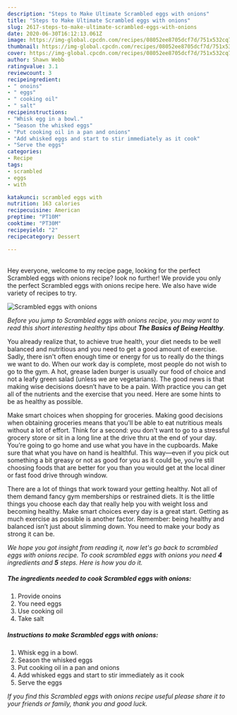 ```yaml
---
description: "Steps to Make Ultimate Scrambled eggs with onions"
title: "Steps to Make Ultimate Scrambled eggs with onions"
slug: 2617-steps-to-make-ultimate-scrambled-eggs-with-onions
date: 2020-06-30T16:12:13.061Z
image: https://img-global.cpcdn.com/recipes/08052ee8705dcf7d/751x532cq70/scrambled-eggs-with-onions-recipe-main-photo.jpg
thumbnail: https://img-global.cpcdn.com/recipes/08052ee8705dcf7d/751x532cq70/scrambled-eggs-with-onions-recipe-main-photo.jpg
cover: https://img-global.cpcdn.com/recipes/08052ee8705dcf7d/751x532cq70/scrambled-eggs-with-onions-recipe-main-photo.jpg
author: Shawn Webb
ratingvalue: 3.1
reviewcount: 3
recipeingredient:
- " onoins"
- " eggs"
- " cooking oil"
- " salt"
recipeinstructions:
- "Whisk egg in a bowl."
- "Season the whisked eggs"
- "Put cooking oil in a pan and onions"
- "Add whisked eggs and start to stir immediately as it cook"
- "Serve the eggs"
categories:
- Recipe
tags:
- scrambled
- eggs
- with

katakunci: scrambled eggs with 
nutrition: 163 calories
recipecuisine: American
preptime: "PT10M"
cooktime: "PT30M"
recipeyield: "2"
recipecategory: Dessert

---
```

<br>
Hey everyone, welcome to my recipe page, looking for the perfect Scrambled eggs with onions recipe? look no further! We provide you only the perfect Scrambled eggs with onions recipe here. We also have wide variety of recipes to try.
<br>


![Scrambled eggs with onions](https://img-global.cpcdn.com/recipes/08052ee8705dcf7d/751x532cq70/scrambled-eggs-with-onions-recipe-main-photo.jpg)

<i>Before you jump to Scrambled eggs with onions recipe, you may want to read this short interesting healthy tips about <strong>The Basics of Being Healthy</strong>.</i>

You already realize that, to achieve true health, your diet needs to be well balanced and nutritious and you need to get a good amount of exercise. Sadly, there isn't often enough time or energy for us to really do the things we want to do. When our work day is complete, most people do not wish to go to the gym. A hot, grease laden burger is usually our food of choice and not a leafy green salad (unless we are vegetarians). The good news is that making wise decisions doesn’t have to be a pain. With practice you can get all of the nutrients and the exercise that you need. Here are some hints to be as healthy as possible.

Make smart choices when shopping for groceries. Making good decisions when obtaining groceries means that you'll be able to eat nutritious meals without a lot of effort. Think for a second: you don't want to go to a stressful grocery store or sit in a long line at the drive thru at the end of your day. You’re going to go home and use what you have in the cupboards. Make sure that what you have on hand is healthful. This way—even if you pick out something a bit greasy or not as good for you as it could be, you’re still choosing foods that are better for you than you would get at the local diner or fast food drive through window.

There are a lot of things that work toward your getting healthy. Not all of them demand fancy gym memberships or restrained diets. It is the little things you choose each day that really help you with weight loss and becoming healthy. Make smart choices every day is a great start. Getting as much exercise as possible is another factor. Remember: being healthy and balanced isn’t just about slimming down. You need to make your body as strong it can be. 


<i>We hope you got insight from reading it, now let's go back to scrambled eggs with onions recipe. To cook scrambled eggs with onions you need <strong>4</strong> ingredients and <strong>5</strong> steps. Here is how you do it.
</i>

##### The ingredients needed to cook Scrambled eggs with onions:

1. Provide  onoins
1. You need  eggs
1. Use  cooking oil
1. Take  salt


##### Instructions to make Scrambled eggs with onions:

1. Whisk egg in a bowl.
1. Season the whisked eggs
1. Put cooking oil in a pan and onions
1. Add whisked eggs and start to stir immediately as it cook
1. Serve the eggs


<i>If you find this Scrambled eggs with onions recipe useful please share it to your friends or family, thank you and good luck.</i>
